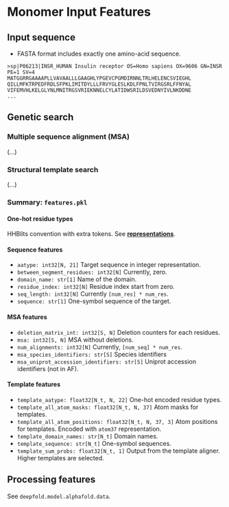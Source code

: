 # Monomer Input Features

## Input sequence

- FASTA format includes exactly one amino-acid sequence.

```text
>sp|P06213|INSR_HUMAN Insulin receptor OS=Homo sapiens OX=9606 GN=INSR PE=1 SV=4
MATGGRRGAAAAPLLVAVAALLLGAAGHLYPGEVCPGMDIRNNLTRLHELENCSVIEGHL
QILLMFKTRPEDFRDLSFPKLIMITDYLLLFRVYGLESLKDLFPNLTVIRGSRLFFNYAL
VIFEMVHLKELGLYNLMNITRGSVRIEKNNELCYLATIDWSRILDSVEDNYIVLNKDDNE
...
```

## Genetic search

### Multiple sequence alignment (MSA)

(...)

### Structural template search

(...)

### Summary: `features.pkl`

#### One-hot residue types

HHBlits convention with extra tokens.
See [**representations**](../repr).

#### Sequence features

- `aatype: int32[N, 21]` Target sequence in integer representation.
- `between_segment_residues: int32[N]` Currently, zero.
- `domain_name: str[1]` Name of the domain.
- `residue_index: int32[N]` Residue index start from zero.
- `seq_length: int32[N]` Currently `[num_res] * num_res`.
- `sequence: str[1]` One-symbol sequence of the target.

#### MSA features

- `deletion_matrix_int: int32[S, N]` Deletion counters for each residues.
- `msa: int32[S, N]` MSA without deletions.
- `num_alignments: int32[N]` Currently, `[num_seq] * num_res`.
- `msa_species_identifiers: str[S]` Species identifiers
- `msa_uniprot_accession_identifiers: str[S]` Uniprot accession identifiers (not in AF).

#### Template features

- `template_aatype: float32[N_t, N, 22]` One-hot encoded residue types.
- `template_all_atom_masks: float32[N_t, N, 37]` Atom masks for templates.
- `template_all_atom_positions: float32[N_t, N, 37, 3]` Atom positions for templates. Encoded with `atom37` representation.
- `template_domain_names: str[N_t]` Domain names.
- `template_sequence: str[N_t]` One-symbol sequences.
- `template_sum_probs: float32[N_t, 1]` Output from the template aligner. Higher templates are selected.

## Processing features

See `deepfold.model.alphafold.data`.
